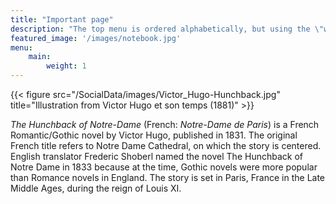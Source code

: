 ```yaml
---
title: "Important page"
description: "The top menu is ordered alphabetically, but using the \"weight\" parameter allows prioritizing pages"
featured_image: '/images/notebook.jpg'
menu: 
    main:
        weight: 1
---
```

{{< figure src="/SocialData/images/Victor_Hugo-Hunchback.jpg" title="Illustration from Victor Hugo et son temps (1881)" >}}

_The Hunchback of Notre-Dame_ (French: _Notre-Dame de Paris_) is a French Romantic/Gothic novel by Victor Hugo, published in 1831. The original French title refers to Notre Dame Cathedral, on which the story is centered. English translator Frederic Shoberl named the novel The Hunchback of Notre Dame in 1833 because at the time, Gothic novels were more popular than Romance novels in England. The story is set in Paris, France in the Late Middle Ages, during the reign of Louis XI.
